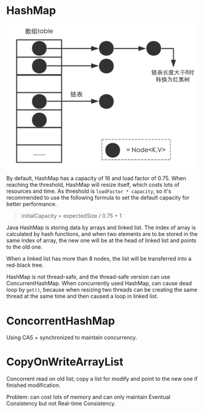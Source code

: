 # HashMap

![img](https://raw.githubusercontent.com/KOVERcjm/Pictures/master/e4a19398.png)

By default, HashMap has a capacity of 16 and load factor of 0.75. When reaching the threshold, HashMap will resize itself, which costs lots of resources and time.
As threshold is `loadFactor * capacity`, so it's recommended to use the following formula to set the default capacity for better performance.
> initialCapacity = expectedSize / 0.75 + 1

Java HashMap is storing data by arrays and linked list. The index of array is calculated by hash functions, and when two elements are to be stored in the same index of array, the new one will be at the head of linked list and points to the old one.

When a linked list has more than 8 nodes, the list will be transferred into a red-black tree.

HashMap is not thread-safe, and the thread-safe version can use ConcurrentHashMap. When concurrently used HashMap, can cause dead loop by `get()`, because when resizing two threads can be creating the same thread at the same time and then caused a loop in linked list.

# ConcorrentHashMap

Using CAS + synchronized to maintain concurrency.

# CopyOnWriteArrayList

Concorrent read on old list; copy a list for modify and point to the new one if finished modification.

Problem: can cost lots of memory and can only maintain Eventual Consistency but not Real-time Consistency.

